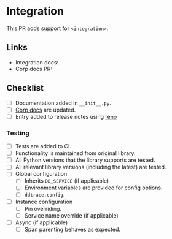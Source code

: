 # Integration
This PR adds support for [`<integration>`](<!--link to relevant integration docs-->).

## Links
<!-- Add any helpful links here for your and the reviewer's benefit -->

- Integration docs: <!-- add link here -->
- Corp docs PR: <!-- add link here -->

## Checklist
- [ ] Documentation added in `__init__.py`.
- [ ] [Corp docs](https://github.com/Datadog/documentation) are updated.
- [ ] Entry added to release notes using [reno](https://docs.openstack.org/reno/latest/user/usage.html)

### Testing
- [ ] Tests are added to CI.
- [ ] Functionality is maintained from original library.
- [ ] All Python versions that the library supports are tested.
- [ ] All relevant library versions (including the latest) are tested.
- [ ] Global configuration
  - [ ] Inherits `DD_SERVICE` (if applicable)
  - [ ] Environment variables are provided for config options.
  - [ ] `ddtrace.config`.
- [ ] Instance configuration
  - [ ] Pin overriding.
  - [ ] Service name override (if applicable)
- [ ] Async (if applicable)
  - [ ] Span parenting behaves as expected.
